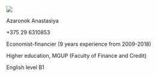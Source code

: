<img src="file:///C:/Users/LenovoPC/Desktop/for CV.jpg" />

Azaronok Anastasiya

+375 29 6310853

Economist-financier (9 years experience 
from 2009-2018)

Higher education, MGUP (Faculty of Finance and Credit)

English level B1







